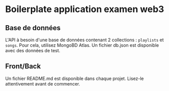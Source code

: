 # Boilerplate application examen web3

## Base de données

L'API à besoin d'une base de données contenant 2 collections : `playlists` et `songs`.
Pour cela, utilisez MongoBD Atlas.
Un fichier db.json est disponible avec des données de test.

## Front/Back

Un fichier README.md est disponible dans chaque projet. Lisez-le attentivement avant de commencer.